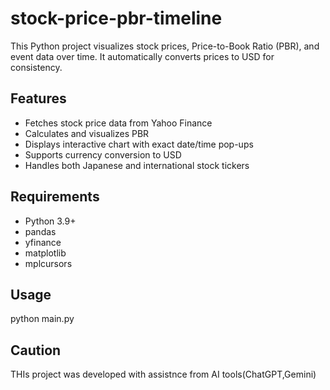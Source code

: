 # stock-price-pbr-timeline

This Python project visualizes stock prices, Price-to-Book Ratio (PBR), and event data over time.
It automatically converts prices to USD for consistency.

## Features
- Fetches stock price data from Yahoo Finance
- Calculates and visualizes PBR
- Displays interactive chart with exact date/time pop-ups
- Supports currency conversion to USD
- Handles both Japanese and international stock tickers

## Requirements
- Python 3.9+
- pandas
- yfinance
- matplotlib
- mplcursors

## Usage
 python main.py

## Caution
 THIs project was developed with assistnce from AI tools(ChatGPT,Gemini)
